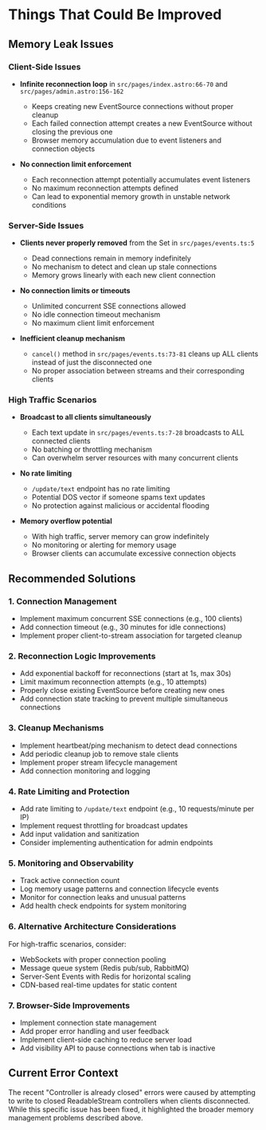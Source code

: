 # Things That Could Be Improved

## Memory Leak Issues

### Client-Side Issues

- **Infinite reconnection loop** in `src/pages/index.astro:66-70` and `src/pages/admin.astro:156-162`
  - Keeps creating new EventSource connections without proper cleanup
  - Each failed connection attempt creates a new EventSource without closing the previous one
  - Browser memory accumulation due to event listeners and connection objects

- **No connection limit enforcement**
  - Each reconnection attempt potentially accumulates event listeners
  - No maximum reconnection attempts defined
  - Can lead to exponential memory growth in unstable network conditions

### Server-Side Issues

- **Clients never properly removed** from the Set in `src/pages/events.ts:5`
  - Dead connections remain in memory indefinitely
  - No mechanism to detect and clean up stale connections
  - Memory grows linearly with each new client connection

- **No connection limits or timeouts**
  - Unlimited concurrent SSE connections allowed
  - No idle connection timeout mechanism
  - No maximum client limit enforcement

- **Inefficient cleanup mechanism**
  - `cancel()` method in `src/pages/events.ts:73-81` cleans up ALL clients instead of just the disconnected one
  - No proper association between streams and their corresponding clients

### High Traffic Scenarios

- **Broadcast to all clients simultaneously**
  - Each text update in `src/pages/events.ts:7-28` broadcasts to ALL connected clients
  - No batching or throttling mechanism
  - Can overwhelm server resources with many concurrent clients

- **No rate limiting**
  - `/update/text` endpoint has no rate limiting
  - Potential DOS vector if someone spams text updates
  - No protection against malicious or accidental flooding

- **Memory overflow potential**
  - With high traffic, server memory can grow indefinitely
  - No monitoring or alerting for memory usage
  - Browser clients can accumulate excessive connection objects

## Recommended Solutions

### 1. Connection Management
- Implement maximum concurrent SSE connections (e.g., 100 clients)
- Add connection timeout (e.g., 30 minutes for idle connections)
- Implement proper client-to-stream association for targeted cleanup

### 2. Reconnection Logic Improvements
- Add exponential backoff for reconnections (start at 1s, max 30s)
- Limit maximum reconnection attempts (e.g., 10 attempts)
- Properly close existing EventSource before creating new ones
- Add connection state tracking to prevent multiple simultaneous connections

### 3. Cleanup Mechanisms
- Implement heartbeat/ping mechanism to detect dead connections
- Add periodic cleanup job to remove stale clients
- Implement proper stream lifecycle management
- Add connection monitoring and logging

### 4. Rate Limiting and Protection
- Add rate limiting to `/update/text` endpoint (e.g., 10 requests/minute per IP)
- Implement request throttling for broadcast updates
- Add input validation and sanitization
- Consider implementing authentication for admin endpoints

### 5. Monitoring and Observability
- Track active connection count
- Log memory usage patterns and connection lifecycle events
- Monitor for connection leaks and unusual patterns
- Add health check endpoints for system monitoring

### 6. Alternative Architecture Considerations
For high-traffic scenarios, consider:
- WebSockets with proper connection pooling
- Message queue system (Redis pub/sub, RabbitMQ)
- Server-Sent Events with Redis for horizontal scaling
- CDN-based real-time updates for static content

### 7. Browser-Side Improvements
- Implement connection state management
- Add proper error handling and user feedback
- Implement client-side caching to reduce server load
- Add visibility API to pause connections when tab is inactive

## Current Error Context
The recent "Controller is already closed" errors were caused by attempting to write to closed ReadableStream controllers when clients disconnected. While this specific issue has been fixed, it highlighted the broader memory management problems described above.